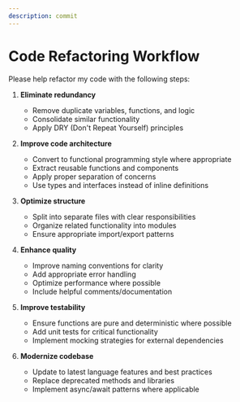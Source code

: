```yaml
---
description: commit
---
```


# Code Refactoring Workflow

Please help refactor my code with the following steps:

1. **Eliminate redundancy**
   - Remove duplicate variables, functions, and logic
   - Consolidate similar functionality
   - Apply DRY (Don't Repeat Yourself) principles

2. **Improve code architecture**
   - Convert to functional programming style where appropriate
   - Extract reusable functions and components
   - Apply proper separation of concerns
   - Use types and interfaces instead of inline definitions

3. **Optimize structure**
   - Split into separate files with clear responsibilities
   - Organize related functionality into modules
   - Ensure appropriate import/export patterns

4. **Enhance quality**
   - Improve naming conventions for clarity
   - Add appropriate error handling
   - Optimize performance where possible
   - Include helpful comments/documentation

5. **Improve testability**
   - Ensure functions are pure and deterministic where possible
   - Add unit tests for critical functionality
   - Implement mocking strategies for external dependencies
   
6. **Modernize codebase**
   - Update to latest language features and best practices
   - Replace deprecated methods and libraries
   - Implement async/await patterns where applicable
